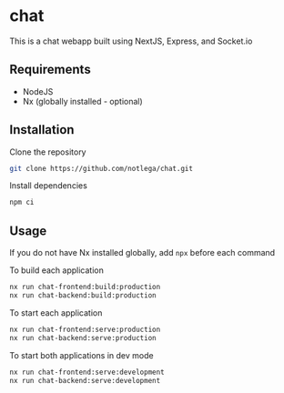 # chat

This is a chat webapp built using NextJS, Express, and Socket.io

## Requirements

- NodeJS
- Nx (globally installed - optional)

## Installation

Clone the repository

```bash
git clone https://github.com/notlega/chat.git
```

Install dependencies

```bash
npm ci
```

## Usage

If you do not have Nx installed globally, add `npx` before each command

To build each application

```bash
nx run chat-frontend:build:production
nx run chat-backend:build:production
```

To start each application

```bash
nx run chat-frontend:serve:production
nx run chat-backend:serve:production
```

To start both applications in dev mode

```bash
nx run chat-frontend:serve:development
nx run chat-backend:serve:development
```
